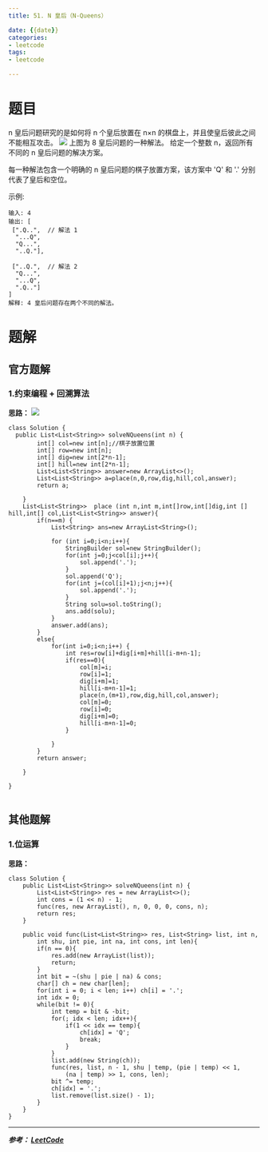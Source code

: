 ```yaml
---
title: 51. N 皇后（N-Queens）

date: {{date}}
categories:
- leetcode
tags:
- leetcode

---
```

# 题目
n 皇后问题研究的是如何将 n 个皇后放置在 n×n 的棋盘上，并且使皇后彼此之间不能相互攻击。
![](https://assets.leetcode-cn.com/aliyun-lc-upload/uploads/2018/10/12/8-queens.png)
上图为 8 皇后问题的一种解法。
给定一个整数 n，返回所有不同的 n 皇后问题的解决方案。

每一种解法包含一个明确的 n 皇后问题的棋子放置方案，该方案中 'Q' 和 '.' 分别代表了皇后和空位。

示例:
```
输入: 4
输出: [
 [".Q..",  // 解法 1
  "...Q",
  "Q...",
  "..Q."],

 ["..Q.",  // 解法 2
  "Q...",
  "...Q",
  ".Q.."]
]
解释: 4 皇后问题存在两个不同的解法。
```



# 题解

## 官方题解
### 1.约束编程 + 回溯算法
**思路：**
![](https://pic.leetcode-cn.com/e67ed217a00038ed292ae8cb89c1a8492c7a49e33ec17f633f41c4ece77d6c2c-51_pic.png)
```
class Solution {
  public List<List<String>> solveNQueens(int n) {
        int[] col=new int[n];//棋子放置位置
        int[] row=new int[n];
        int[] dig=new int[2*n-1];
        int[] hill=new int[2*n-1];
        List<List<String>> answer=new ArrayList<>();
        List<List<String>> a=place(n,0,row,dig,hill,col,answer);
        return a;

    }
    List<List<String>>  place (int n,int m,int[]row,int[]dig,int [] hill,int[] col,List<List<String>> answer){
        if(n==m) {
            List<String> ans=new ArrayList<String>();

            for (int i=0;i<n;i++){
                StringBuilder sol=new StringBuilder();
                for(int j=0;j<col[i];j++){
                    sol.append('.');
                }
                sol.append('Q');
                for(int j=(col[i]+1);j<n;j++){
                    sol.append('.');
                }
                String solu=sol.toString();
                ans.add(solu);
            }
            answer.add(ans);
        }
        else{
            for(int i=0;i<n;i++) {
                int res=row[i]+dig[i+m]+hill[i-m+n-1];
                if(res==0){
                    col[m]=i;
                    row[i]=1;
                    dig[i+m]=1;
                    hill[i-m+n-1]=1;
                    place(n,(m+1),row,dig,hill,col,answer);
                    col[m]=0;
                    row[i]=0;
                    dig[i+m]=0;
                    hill[i-m+n-1]=0;
                }

            }
        }
        return answer;

    }

}


```

## 其他题解
### 1.位运算
**思路：**
```
class Solution {
    public List<List<String>> solveNQueens(int n) {
        List<List<String>> res = new ArrayList<>();
        int cons = (1 << n) - 1;
        func(res, new ArrayList(), n, 0, 0, 0, cons, n);
        return res;
    }

    public void func(List<List<String>> res, List<String> list, int n,
        int shu, int pie, int na, int cons, int len){
        if(n == 0){
            res.add(new ArrayList(list));
            return;
        }
        int bit = ~(shu | pie | na) & cons;
        char[] ch = new char[len];
        for(int i = 0; i < len; i++) ch[i] = '.';
        int idx = 0;
        while(bit != 0){
            int temp = bit & -bit;
            for(; idx < len; idx++){
                if(1 << idx == temp){
                    ch[idx] = 'Q';
                    break;
                }
            }
            list.add(new String(ch));
            func(res, list, n - 1, shu | temp, (pie | temp) << 1,
                (na | temp) >> 1, cons, len);
            bit ^= temp;
            ch[idx] = '.';
            list.remove(list.size() - 1);
        }
    }
}
```


---
***参考：
[LeetCode](https://leetcode-cn.com/problems/count-and-say/)***
